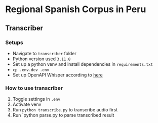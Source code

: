# Regional Spanish Corpus in Peru

## Transcriber
### Setups
* Navigate to `transcriber` folder
* Python version used `3.11.8`
* Set up a python venv and install dependencies in `requirements.txt`
* `cp .env.dev .env`
* Set up OpenAPI Whisper according to [here](https://github.com/openai/whisper)

### How to use transcriber
1. Toggle settings in `.env`
2. Activate venv
3. Run `python transcribe.py` to transcribe audio first
4. Run `python parse.py to parse transcribed result
